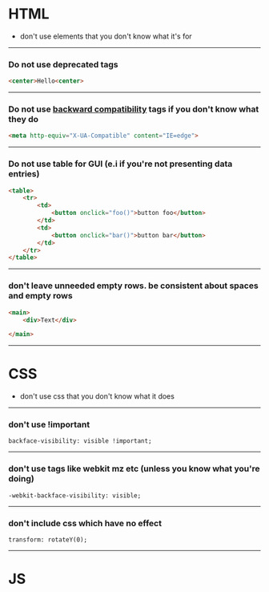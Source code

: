 # HTML
* don't use elements that you don't know what it's for

---
### Do not use deprecated tags

```html
<center>Hello<center>
```

---

### Do not use [backward compatibility](https://stackoverflow.com/questions/6771258/what-does-meta-http-equiv-x-ua-compatible-content-ie-edge-do) tags if you don't know what they do

```html
<meta http-equiv="X-UA-Compatible" content="IE=edge">
```

---

### Do not use table for GUI (e.i if you're not presenting data entries)

```html
<table>
    <tr>
        <td>
            <button onclick="foo()">button foo</button>
        </td>
        <td>
            <button onclick="bar()">button bar</button>
        </td>
    </tr>
</table>
```

---

### don't leave unneeded empty rows. be consistent about spaces and empty rows

```html
<main>
    <div>Text</div>

</main>
```



---

# CSS
* don't use css that you don't know what it does

---
### don't use !important

```
backface-visibility: visible !important;
```

---
### don't use tags like webkit mz etc (unless you know what you're doing)

```
-webkit-backface-visibility: visible;
```

---

### don't include css which have no effect

```
transform: rotateY(0);
```


---
# JS
###